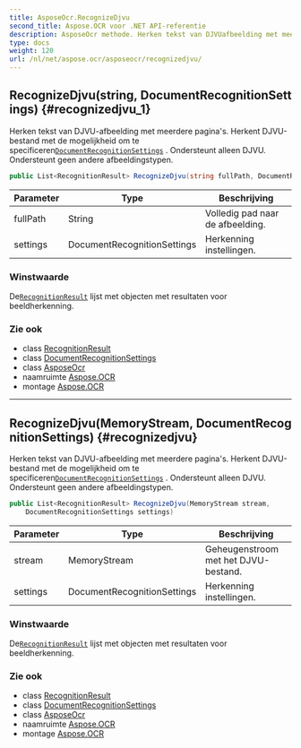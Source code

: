 ```yaml
---
title: AsposeOcr.RecognizeDjvu
second_title: Aspose.OCR voor .NET API-referentie
description: AsposeOcr methode. Herken tekst van DJVUafbeelding met meerdere paginas.  Herkent DJVUbestand met de mogelijkheid om te specificerenDocumentRecognitionSettings . Ondersteunt alleen DJVU. Ondersteunt geen andere afbeeldingstypen.
type: docs
weight: 120
url: /nl/net/aspose.ocr/asposeocr/recognizedjvu/
---
```

## RecognizeDjvu(string, DocumentRecognitionSettings) {#recognizedjvu_1}

Herken tekst van DJVU-afbeelding met meerdere pagina's.  Herkent DJVU-bestand met de mogelijkheid om te specificeren[`DocumentRecognitionSettings`](../../documentrecognitionsettings/) . Ondersteunt alleen DJVU. Ondersteunt geen andere afbeeldingstypen.

```csharp
public List<RecognitionResult> RecognizeDjvu(string fullPath, DocumentRecognitionSettings settings)
```

| Parameter | Type | Beschrijving |
| --- | --- | --- |
| fullPath | String | Volledig pad naar de afbeelding. |
| settings | DocumentRecognitionSettings | Herkenning instellingen. |

### Winstwaarde

De[`RecognitionResult`](../../recognitionresult/) lijst met objecten met resultaten voor beeldherkenning.

### Zie ook

* class [RecognitionResult](../../recognitionresult/)
* class [DocumentRecognitionSettings](../../documentrecognitionsettings/)
* class [AsposeOcr](../)
* naamruimte [Aspose.OCR](../../asposeocr/)
* montage [Aspose.OCR](../../../)

---

## RecognizeDjvu(MemoryStream, DocumentRecognitionSettings) {#recognizedjvu}

Herken tekst van DJVU-afbeelding met meerdere pagina's.  Herkent DJVU-bestand met de mogelijkheid om te specificeren[`DocumentRecognitionSettings`](../../documentrecognitionsettings/) . Ondersteunt alleen DJVU. Ondersteunt geen andere afbeeldingstypen.

```csharp
public List<RecognitionResult> RecognizeDjvu(MemoryStream stream, 
    DocumentRecognitionSettings settings)
```

| Parameter | Type | Beschrijving |
| --- | --- | --- |
| stream | MemoryStream | Geheugenstroom met het DJVU-bestand. |
| settings | DocumentRecognitionSettings | Herkenning instellingen. |

### Winstwaarde

De[`RecognitionResult`](../../recognitionresult/) lijst met objecten met resultaten voor beeldherkenning.

### Zie ook

* class [RecognitionResult](../../recognitionresult/)
* class [DocumentRecognitionSettings](../../documentrecognitionsettings/)
* class [AsposeOcr](../)
* naamruimte [Aspose.OCR](../../asposeocr/)
* montage [Aspose.OCR](../../../)


